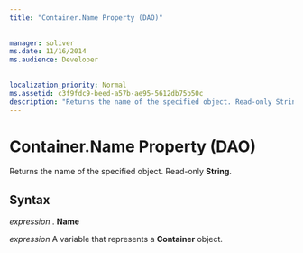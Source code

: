 ```yaml
---
title: "Container.Name Property (DAO)"
  
  
manager: soliver
ms.date: 11/16/2014
ms.audience: Developer
 
  
localization_priority: Normal
ms.assetid: c3f9fdc9-beed-a57b-ae95-5612db75b50c
description: "Returns the name of the specified object. Read-only String ."
---
```


# Container.Name Property (DAO)

Returns the name of the specified object. Read-only **String**. 
  
## Syntax

 *expression*  . **Name**
  
 *expression*  A variable that represents a **Container** object. 
  

